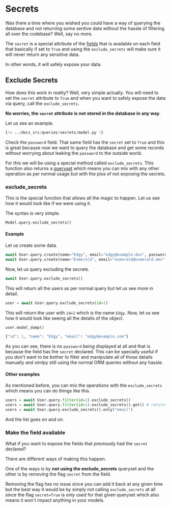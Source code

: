 # Secrets

Was there a time where you wished you could have a way of querying the database and not returning
some sentive data without the hassle of filtering all over the codebase? Well, say no more.

The `secret` is a special attribute of the [fields](../fields.md) that is available on each field
that basically if set to `True` and using the `exclude_secrets` will make sure it will never
return any sensitive data.

In other words, it will safely expose your data.

## Exclude Secrets

How does this work in reality? Well, very simple actually. You will need to set the `secret`
attribute to `True` and when you want to safely expose the data via query, call the `exclude_secrets`.

**No worries, the `secret` attribute is not stored in the database in any way**.

Let us see an example.

```python hl_lines="11"
{!> ../docs_src/queries/secrets/model.py !}
```

Check the `password` field. That same field has the `secret` set to `True` and this is great because
now we want to query the database and get some records without worrying about leaking the `password`
to the outside world.

For this we will be using a special method called `exclude_secrets`. This function also returns a
[queryset](./queries.md#queryset) which means you can mix with any other operation as per normal
usage but with the plus of not exposing the secrets.

### exclude_secrets

This is the special function that allows all the magic to happen. Let us see how it would look
like if we were using it.

The syntax is very simple.

```python
Model.query.exclude_secrets()
```

#### Example

Let us create some data.

```python
await User.query.create(name="Edgy", email="edgy@example.dev", password="A@Pass123")
await User.query.create(name="Esmerald", email="esmerald@esmerald.dev", password="A@Pass321")
```

Now, let us query excluding the secrets.

```python
await User.query.exclude_secrets()
```

This will return all the users as per normal query but let us see more in detail.

```python
user = await User.query.exclude_secrets(id=1)
```

This will return the user with `id=1` which is the name `Edgy`. Now, let us see how it would look
like seeing all the details of the object.

```python
user.model_dump()

{"id": 1, "name": "Edgy", "email": "edgy@example.com"}
```

As you can see, there is no `password` being displayed at all and that is because the field has
the `secret` declared. This can be specially useful if you don't want to be bother to filter and
manipulate all of those details manually and simlpy still using the normal ORM queries without any
hassle.

#### Other examples

As mentioned before, you can mix the operations with the `exclude_secrets` which means you can do
things like this.

```python
users = await User.query.filter(id=1).exclude_secrets()
users = await User.query.filter(id=1).exclude_secrets().get() # returns only 1 object
users = await User.query.exclude_secrets().only("email")
```

And the list goes on and on.

### Make the field available

What if you want to expose the fields that previously had the `secret` declared?

There are different ways of making this happen.

One of the ways is by **not using the exclude_secrets** queryset and the other is by removing the
flag `secret` from the field.

Removing the flag has no issue since you can add it back at any given time but the best way it would
be by simply not calling `exclude_secrets` at all since the flag `secret=True` is only used for that
given queryset which also means it won't impact anything in your models.

